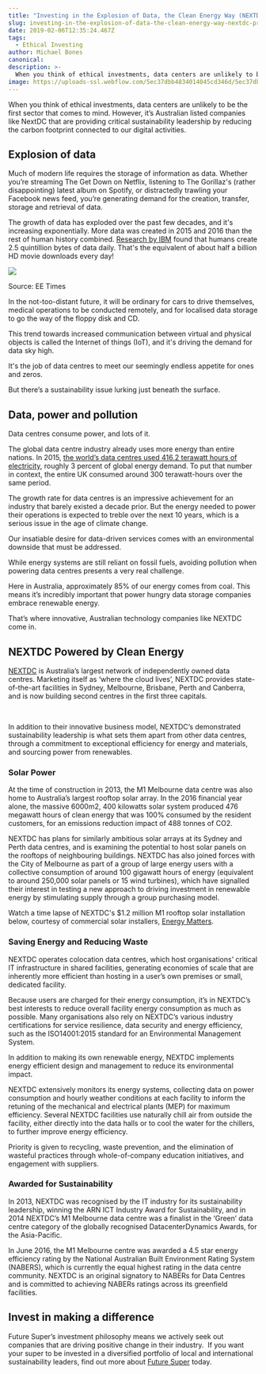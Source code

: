 ```yaml
---
title: "Investing in the Explosion of Data, the Clean Energy Way (NEXTDC Profile)"
slug: investing-in-the-explosion-of-data-the-clean-energy-way-nextdc-profile
date: 2019-02-06T12:35:24.467Z
tags:
  - Ethical Investing
author: Michael Bones
canonical:
description: >-
  When you think of ethical investments, data centers are unlikely to be the first sector that comes to mind. However, it’s Australian listed companies like NEXTDC that are providing critical sustainability leadership by reducing the carbon footprint connected to our digital activities.
image: https://uploads-ssl.webflow.com/5ec37dbb4834014045cd346d/5ec37dbc4834018790cd3e27_DataCentreWoman-compressor%20(1).jpeg
---
```


When you think of ethical investments, data centers are unlikely to be the first sector that comes to mind. However, it’s Australian listed companies like NextDC that are providing critical sustainability leadership by reducing the carbon footprint connected to our digital activities.

## **Explosion of data**

Much of modern life requires the storage of information as data. Whether you’re streaming The Get Down on Netflix, listening to The Gorillaz's (rather disappointing) latest album on Spotify, or distractedly trawling your Facebook news feed, you’re generating demand for the creation, transfer, storage and retrieval of data.

The growth of data has exploded over the past few decades, and it's increasing exponentially. More data was created in 2015 and 2016 than the rest of human history combined. [Research by IBM](http://www.eetimes.com/author.asp?section_id=36&doc_id=1330462) found that humans create 2.5 quintillion bytes of data daily. That's the equivalent of about half a billion HD movie downloads every day!

![](<https://uploads-ssl.webflow.com/5ec37dbb4834014045cd346d/5ec37dbc4834011d6ecd3daf_download%20(1).jpg>)

Source: EE Times

In the not-too-distant future, it will be ordinary for cars to drive themselves, medical operations to be conducted remotely, and for localised data storage to go the way of the floppy disk and CD.

This trend towards increased communication between virtual and physical objects is called the Internet of things (IoT), and it's driving the demand for data sky high.

It's the job of data centres to meet our seemingly endless appetite for ones and zeros.

But there’s a sustainability issue lurking just beneath the surface.

## **Data, power and pollution**

Data centres consume power, and lots of it.

The global data centre industry already uses more energy than entire nations. In 2015, [the world’s data centres used 416.2 terawatt hours of electricity](http://ind.pn/1Pv6YcZ), roughly 3 percent of global energy demand. To put that number in context, the entire UK consumed around 300 terawatt-hours over the same period.

The growth rate for data centres is an impressive achievement for an industry that barely existed a decade prior. But the energy needed to power their operations is expected to treble over the next 10 years, which is a serious issue in the age of climate change.

Our insatiable desire for data-driven services comes with an environmental downside that must be addressed.

While energy systems are still reliant on fossil fuels, avoiding pollution when powering data centres presents a very real challenge.

Here in Australia, approximately 85% of our energy comes from coal. This means it’s incredibly important that power hungry data storage companies embrace renewable energy.

That’s where innovative, Australian technology companies like NEXTDC come in.

## **NEXTDC Powered by Clean Energy**

[NEXTDC](https://www.nextdc.com/) is Australia’s largest network of independently owned data centres. Marketing itself as ‘where the cloud lives’, NEXTDC provides state-of-the-art facilities in Sydney, Melbourne, Brisbane, Perth and Canberra, and is now building second centres in the first three capitals.

‍

In addition to their innovative business model, NEXTDC’s demonstrated sustainability leadership is what sets them apart from other data centres, through a commitment to exceptional efficiency for energy and materials, and sourcing power from renewables.

### Solar Power

At the time of construction in 2013, the M1 Melbourne data centre was also home to Australia’s largest rooftop solar array. In the 2016 financial year alone, the massive 6000m2, 400 kilowatts solar system produced 476 megawatt hours of clean energy that was 100% consumed by the resident customers, for an emissions reduction impact of 488 tonnes of CO2.

NEXTDC has plans for similarly ambitious solar arrays at its Sydney and Perth data centres, and is examining the potential to host solar panels on the rooftops of neighbouring buildings. NEXTDC has also joined forces with the City of Melbourne as part of a group of large energy users with a collective consumption of around 100 gigawatt hours of energy (equivalent to around 250,000 solar panels or 15 wind turbines), which have signalled their interest in testing a new approach to driving investment in renewable energy by stimulating supply through a group purchasing model.

Watch a time lapse of NEXTDC's $1.2 million M1 rooftop solar installation below, courtesy of commercial solar installers, [Energy Matters](http://www.energymatters.com.au/).

### Saving Energy and Reducing Waste

NEXTDC operates colocation data centres, which host organisations’ critical IT infrastructure in shared facilities, generating economies of scale that are inherently more efficient than hosting in a user’s own premises or small, dedicated facility.

Because users are charged for their energy consumption, it’s in NEXTDC’s best interests to reduce overall facility energy consumption as much as possible. Many organisations also rely on NEXTDC’s various industry certifications for service resilience, data security and energy efficiency, such as the ISO14001:2015 standard for an Environmental Management System.

In addition to making its own renewable energy, NEXTDC implements energy efficient design and management to reduce its environmental impact.

NEXTDC extensively monitors its energy systems, collecting data on power consumption and hourly weather conditions at each facility to inform the retuning of the mechanical and electrical plants (MEP) for maximum efficiency. Several NEXTDC facilities use naturally chill air from outside the facility, either directly into the data halls or to cool the water for the chillers, to further improve energy efficiency.

Priority is given to recycling, waste prevention, and the elimination of wasteful practices through whole-of-company education initiatives, and engagement with suppliers.

### Awarded for Sustainability

In 2013, NEXTDC was recognised by the IT industry for its sustainability leadership, winning the ARN ICT Industry Award for Sustainability, and in 2014 NEXTDC’s M1 Melbourne data centre was a finalist in the ‘Green’ data centre category of the globally recognised DatacenterDynamics Awards, for the Asia-Pacific.

In June 2016, the M1 Melbourne centre was awarded a 4.5 star energy efficiency rating by the National Australian Built Environment Rating System (NABERS), which is currently the equal highest rating in the data centre community. NEXTDC is an original signatory to NABERs for Data Centres and is committed to achieving NABERs ratings across its greenfield facilities.

## Invest in making a difference

Future Super’s investment philosophy means we actively seek out companies that are driving positive change in their industry.  If you want your super to be invested in a diversified portfolio of local and international sustainability leaders, find out more about [Future Super](/switch/join-future-super) today.

